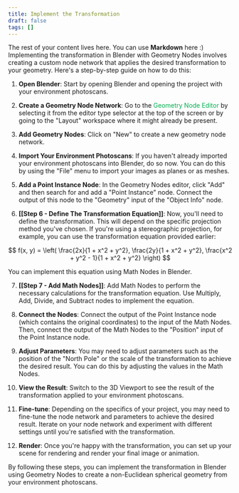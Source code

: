 ```yaml
---
title: Implement the Transformation
draft: false
tags: []
---
```

 
The rest of your content lives here. You can use **Markdown** here :)
Implementing the transformation in Blender with Geometry Nodes involves creating a custom node network that applies the desired transformation to your geometry. Here's a step-by-step guide on how to do this:

1. **Open Blender**: Start by opening Blender and opening the project with your environment photoscans.

2. **Create a Geometry Node Network**: Go to the <font color="#00b050">Geometry Node Editor</font> by selecting it from the editor type selector at the top of the screen or by going to the "Layout" workspace where it might already be present.

3. **Add Geometry Nodes**: Click on "New" to create a new geometry node network.

4. **Import Your Environment Photoscans**: If you haven't already imported your environment photoscans into Blender, do so now. You can do this by using the "File" menu to import your images as planes or as meshes.

5. **Add a Point Instance Node**: In the Geometry Nodes editor, click "Add" and then search for and add a "Point Instance" node. Connect the output of this node to the "Geometry" input of the "Object Info" node.

6. **[[Step 6 - Define The Transformation Equation]]**: Now, you'll need to define the transformation. This will depend on the specific projection method you've chosen. If you're using a stereographic projection, for example, you can use the transformation equation provided earlier:

 $$   f(x, y) = \left( \frac{2x}{1 + x^2 + y^2}, \frac{2y}{1 + x^2 + y^2}, \frac{x^2 + y^2 - 1}{1 + x^2 + y^2} \right) $$

   You can implement this equation using Math Nodes in Blender.
  
7. **[[Step 7 - Add Math Nodes]]**: Add Math Nodes to perform the necessary calculations for the transformation equation. Use Multiply, Add, Divide, and Subtract nodes to implement the equation.

8. **Connect the Nodes**: Connect the output of the Point Instance node (which contains the original coordinates) to the input of the Math Nodes. Then, connect the output of the Math Nodes to the "Position" input of the Point Instance node.

9. **Adjust Parameters**: You may need to adjust parameters such as the position of the "North Pole" or the scale of the transformation to achieve the desired result. You can do this by adjusting the values in the Math Nodes.

10. **View the Result**: Switch to the 3D Viewport to see the result of the transformation applied to your environment photoscans.

11. **Fine-tune**: Depending on the specifics of your project, you may need to fine-tune the node network and parameters to achieve the desired result. Iterate on your node network and experiment with different settings until you're satisfied with the transformation.

12. **Render**: Once you're happy with the transformation, you can set up your scene for rendering and render your final image or animation.

By following these steps, you can implement the transformation in Blender using Geometry Nodes to create a non-Euclidean spherical geometry from your environment photoscans.